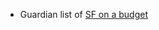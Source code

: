- Guardian list of [SF on a budget](http://www.theguardian.com/travel/2016/may/12/san-francisco-budget-affordable-food-hotel-spa-readers?utm_content=buffer4dec1&utm_medium=social&utm_source=twitter.com&utm_campaign=buffer)
